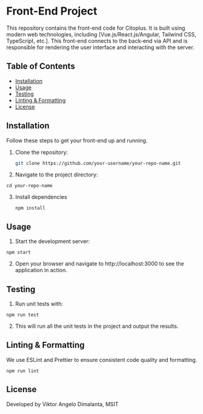 # Front-End Project

This repository contains the front-end code for Citoplus. It is built using modern web technologies, including [Vue.js/React.js/Angular, Tailwind CSS, TypeScript, etc.]. This front-end connects to the back-end via API and is responsible for rendering the user interface and interacting with the server.

## Table of Contents

- [Installation](#installation)
- [Usage](#usage)
- [Testing](#testing)
- [Linting & Formatting](#linting--formatting)
- [License](#license)

## Installation

Follow these steps to get your front-end up and running.

1. Clone the repository:

   ```bash
   git clone https://github.com/your-username/your-repo-name.git
   ```

2. Navigate to the project directory:

```
cd your-repo-name
```

3. Install dependencies

   ```
   npm install
   ```
   
## Usage

1. Start the development server:

```
npm start
```

2. Open your browser and navigate to http://localhost:3000 to see the application in action.


## Testing

1. Run unit tests with:

```
npm run test
```

2. This will run all the unit tests in the project and output the results.

## Linting & Formatting

We use ESLint and Prettier to ensure consistent code quality and formatting.

```
npm run lint
```

## License

Developed by Viktor Angelo Dimalanta, MSIT













